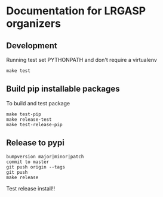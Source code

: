 # Documentation for LRGASP organizers

## Development

Running test set PYTHONPATH and don't require a virtualenv

```
make test
```

## Build pip installable packages

To build and test package

```
make test-pip
make release-test
make test-release-pip
```

## Release to pypi

```
bumpversion major|minor|patch
commit to master
git push origin --tags
git push
make release
```

Test release install!!
